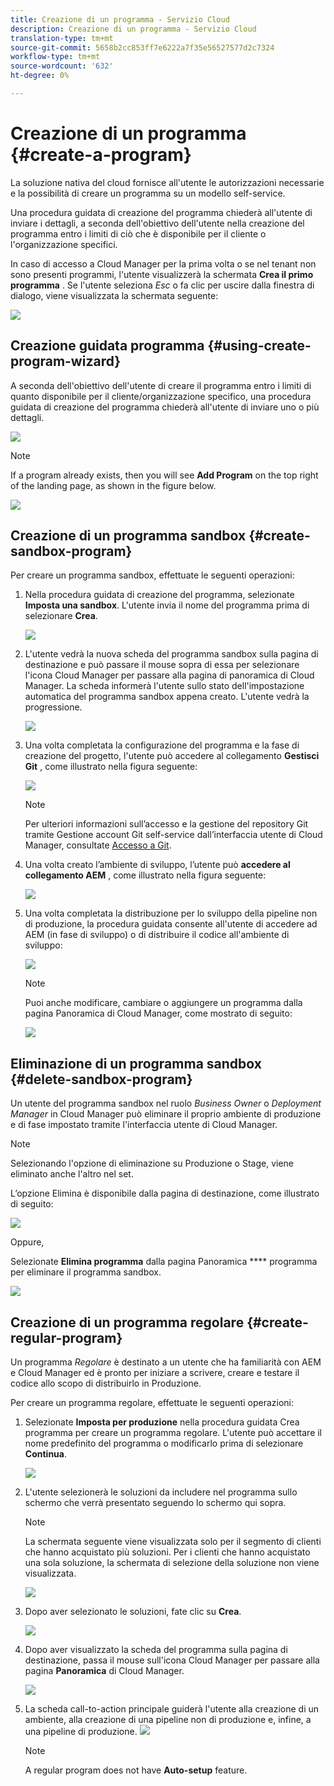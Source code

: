 ```yaml
---
title: Creazione di un programma - Servizio Cloud
description: Creazione di un programma - Servizio Cloud
translation-type: tm+mt
source-git-commit: 5658b2cc853ff7e6222a7f35e56527577d2c7324
workflow-type: tm+mt
source-wordcount: '632'
ht-degree: 0%

---
```



# Creazione di un programma {#create-a-program}

La soluzione nativa del cloud fornisce all&#39;utente le autorizzazioni necessarie e la possibilità di creare un programma su un modello self-service.

Una procedura guidata di creazione del programma chiederà all&#39;utente di inviare i dettagli, a seconda dell&#39;obiettivo dell&#39;utente nella creazione del programma entro i limiti di ciò che è disponibile per il cliente o l&#39;organizzazione specifici.

In caso di accesso a Cloud Manager per la prima volta o se nel tenant non sono presenti programmi, l&#39;utente visualizzerà la schermata **Crea il primo programma** . Se l&#39;utente seleziona *Esc* o fa clic per uscire dalla finestra di dialogo, viene visualizzata la schermata seguente:

![](assets/create-program1.png)


## Creazione guidata programma {#using-create-program-wizard}

A seconda dell&#39;obiettivo dell&#39;utente di creare il programma entro i limiti di quanto disponibile per il cliente/organizzazione specifico, una procedura guidata di creazione del programma chiederà all&#39;utente di inviare uno o più dettagli.

![](assets/create-sandbox.png)

>[!NOTE]
>If a program already exists, then you will see **Add Program** on the top right of the landing page, as shown in the figure below.

![](assets/create-program-add.png)

## Creazione di un programma sandbox {#create-sandbox-program}

Per creare un programma sandbox, effettuate le seguenti operazioni:

1. Nella procedura guidata di creazione del programma, selezionate **Imposta una sandbox**. L&#39;utente invia il nome del programma prima di selezionare **Crea**.

   ![](assets/create-sandbox.png)

1. L&#39;utente vedrà la nuova scheda del programma sandbox sulla pagina di destinazione e può passare il mouse sopra di essa per selezionare l&#39;icona Cloud Manager per passare alla pagina di panoramica di Cloud Manager. La scheda informerà l&#39;utente sullo stato dell&#39;impostazione automatica del programma sandbox appena creato. L&#39;utente vedrà la progressione.

   ![](assets/program-create-setupdemo2.png)

1. Una volta completata la configurazione del programma e la fase di creazione del progetto, l&#39;utente può accedere al collegamento **Gestisci Git** , come illustrato nella figura seguente:

   ![](assets/create-program4.png)

   >[!NOTE]
   >
   >Per ulteriori informazioni sull’accesso e la gestione del repository Git tramite Gestione account Git self-service dall’interfaccia utente di Cloud Manager, consultate [Accesso a Git](/help/implementing/cloud-manager/accessing-git.md).


1. Una volta creato l’ambiente di sviluppo, l’utente può **accedere al collegamento AEM** , come illustrato nella figura seguente:

   ![](assets/create-program-5.png)

1. Una volta completata la distribuzione per lo sviluppo della pipeline non di produzione, la procedura guidata consente all&#39;utente di accedere ad AEM (in fase di sviluppo) o di distribuire il codice all&#39;ambiente di sviluppo:

   ![](assets/create-program-setup-deploy.png)

   >[!NOTE]
   >Puoi anche modificare, cambiare o aggiungere un programma dalla pagina Panoramica di Cloud Manager, come mostrato di seguito:

   ![](assets/create-program-a1.png)

## Eliminazione di un programma sandbox {#delete-sandbox-program}

Un utente del programma sandbox nel ruolo *Business Owner* o *Deployment Manager* in Cloud Manager può eliminare il proprio ambiente di produzione e di fase impostato tramite l&#39;interfaccia utente di Cloud Manager.

>[!NOTE]
>Selezionando l&#39;opzione di eliminazione su Produzione o Stage, viene eliminato anche l&#39;altro nel set.

L’opzione Elimina è disponibile dalla pagina di destinazione, come illustrato di seguito:

![](assets/delete-sandbox1.png)

Oppure,

Selezionate **Elimina programma** dalla pagina Panoramica **** programma per eliminare il programma sandbox.

![](assets/delete-sandbox2.png)


## Creazione di un programma regolare {#create-regular-program}

Un programma *Regolare* è destinato a un utente che ha familiarità con AEM e Cloud Manager ed è pronto per iniziare a scrivere, creare e testare il codice allo scopo di distribuirlo in Produzione.

Per creare un programma regolare, effettuate le seguenti operazioni:

1. Selezionate **Imposta per produzione** nella procedura guidata Crea programma per creare un programma regolare. L&#39;utente può accettare il nome predefinito del programma o modificarlo prima di selezionare **Continua**.

   ![](assets/create-prod1.png)

1. L&#39;utente selezionerà le soluzioni da includere nel programma sullo schermo che verrà presentato seguendo lo schermo qui sopra.



   >[!NOTE]
   >
   >La schermata seguente viene visualizzata solo per il segmento di clienti che hanno acquistato più soluzioni. Per i clienti che hanno acquistato una sola soluzione, la schermata di selezione della soluzione non viene visualizzata.

   ![](assets/set-up-prod2.png)

1. Dopo aver selezionato le soluzioni, fate clic su **Crea**.

   ![](assets/set-up-prod3.png)

1. Dopo aver visualizzato la scheda del programma sulla pagina di destinazione, passa il mouse sull&#39;icona Cloud Manager per passare alla pagina **Panoramica** di Cloud Manager.

   ![](assets/set-up-prod4.png)

1. La scheda call-to-action principale guiderà l&#39;utente alla creazione di un ambiente, alla creazione di una pipeline non di produzione e, infine, a una pipeline di produzione.
   ![](assets/set-up-prod5.png)


   >[!NOTE]
   >
   >A regular program does not have **Auto-setup** feature.





